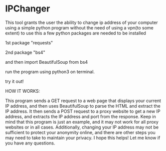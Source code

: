 # IPChanger

This tool grants the user the ability to change ip address of your computer using a simple python program without the need of using a vpn(to some extent)
to use this a few python packages are needed to be installed

1st package "requests"

2nd package "bs4"

and then import BeautifulSoup from bs4

run the program using python3 on terminal.


try it out!





HOW IT WORKS:

This program sends a GET request to a web page that displays your current IP address, and then uses BeautifulSoup to parse the HTML and extract the IP address. It then sends a POST request to a proxy website to get a new IP address, and extracts the IP address and port from the response.
Keep in mind that this program is just an example, and it may not work for all proxy websites or in all cases. Additionally, changing your IP address may not be sufficient to protect your anonymity online, and there are other steps you may need to take to maintain your privacy.
I hope this helps! Let me know if you have any questions.

